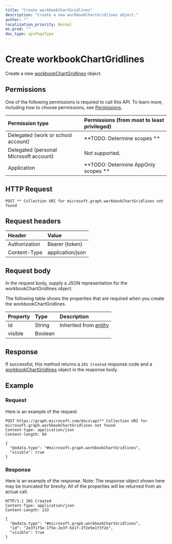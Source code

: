 ```yaml
---
title: "Create workbookChartGridlines"
description: "Create a new workbookChartGridlines object."
author: ""
localization_priority: Normal
ms.prod: ""
doc_type: apiPageType
---
```


# Create workbookChartGridlines

Create a new [workbookChartGridlines](../resources/workbookchartgridlines.md) object.

## Permissions
One of the following permissions is required to call this API. To learn more, including how to choose permissions, see [Permissions](/concepts/permissions-reference.md).

|Permission type|Permissions (from most to least privileged)|
|:---|:---|
|Delegated (work or school account)|**TODO: Determine scopes **|
|Delegated (personal Microsoft account)|Not supported.|
|Application|**TODO: Determine AppOnly scopes **|

## HTTP Request
<!-- {
  "blockType": "ignored"
}
-->
``` http
POST ** Collection URI for microsoft.graph.workbookChartGridlines not found
```

## Request headers
|Header|Value|
|:---|:---|
|Authorization|Bearer {token}|
|Content-Type|application/json|

## Request body
In the request body, supply a JSON representation for the workbookChartGridlines object.

The following table shows the properties that are required when you create the workbookChartGridlines.

|Property|Type|Description|
|:---|:---|:---|
|id|String| Inherited from [entity](../resources/entity.md)|
|visible|Boolean||



## Response
If successful, this method returns a `201 Created` response code and a [workbookChartGridlines](../resources/workbookchartgridlines.md) object in the response body.

## Example

### Request
Here is an example of the request.
<!-- {
  "blockType": "request",
  "name": "create_workbookchartgridlines_from_"
}
-->
``` http
POST https://graph.microsoft.com/docs\api** Collection URI for microsoft.graph.workbookChartGridlines not found
Content-type: application/json
Content-length: 84

{
  "@odata.type": "#microsoft.graph.workbookChartGridlines",
  "visible": true
}
```

### Response
Here is an example of the response. Note: The response object shown here may be truncated for brevity. All of the properties will be returned from an actual call.
<!-- {
  "blockType": "response",
  "truncated": true,
  "@odata.type": "microsoft.graph.workbookchartgridlines"
}
-->
``` http
HTTP/1.1 201 Created
Content-Type: application/json
Content-Length: 133

{
  "@odata.type": "#microsoft.graph.workbookChartGridlines",
  "id": "2e3f1f5e-1f5e-2e3f-5e1f-3f2e5e1f3f2e",
  "visible": true
}
```

